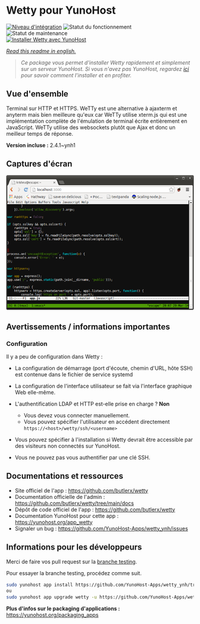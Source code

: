 <!--
N.B.: This README was automatically generated by https://github.com/YunoHost/apps/tree/master/tools/README-generator
It shall NOT be edited by hand.
-->

# Wetty pour YunoHost

[![Niveau d'intégration](https://dash.yunohost.org/integration/wetty.svg)](https://dash.yunohost.org/appci/app/wetty) ![Statut du fonctionnement](https://ci-apps.yunohost.org/ci/badges/wetty.status.svg) ![Statut de maintenance](https://ci-apps.yunohost.org/ci/badges/wetty.maintain.svg)  
[![Installer Wetty avec YunoHost](https://install-app.yunohost.org/install-with-yunohost.svg)](https://install-app.yunohost.org/?app=wetty)

*[Read this readme in english.](./README.md)*

> *Ce package vous permet d'installer Wetty rapidement et simplement sur un serveur YunoHost.
Si vous n'avez pas YunoHost, regardez [ici](https://yunohost.org/#/install) pour savoir comment l'installer et en profiter.*

## Vue d'ensemble

Terminal sur HTTP et HTTPS. WeTTy est une alternative à ajaxterm et anyterm mais bien meilleure qu'eux car WeTTy utilise xterm.js qui est une implémentation complète de l'émulation de terminal écrite entièrement en JavaScript. WeTTy utilise des websockets plutôt que Ajax et donc un meilleur temps de réponse.


**Version incluse :** 2.4.1~ynh1

## Captures d'écran

![Capture d'écran de Wetty](./doc/screenshots/terminal.png)

## Avertissements / informations importantes

### Configuration

Il y a peu de configuration dans Wetty :
* La configuration de démarrage (port d'écoute, chemin d'URL, hôte SSH) est contenue dans le fichier de service systemd
* La configuration de l'interface utilisateur se fait via l'interface graphique Web elle-même.

* L'authentification LDAP et HTTP est-elle prise en charge ? **Non**
  * Vous devez vous connecter manuellement.
  * Vous pouvez spécifier l'utilisateur en accédent directement `https://<host>/wetty/ssh/<username>`

* Vous pouvez spécifier à l'installation si Wetty devrait être accessible par des visiteurs non connectés sur YunoHost.

* Vous ne pouvez pas vous authentifier par une clé SSH.

## Documentations et ressources

* Site officiel de l'app : <https://github.com/butlerx/wetty>
* Documentation officielle de l'admin : <https://github.com/butlerx/wetty/tree/main/docs>
* Dépôt de code officiel de l'app : <https://github.com/butlerx/wetty>
* Documentation YunoHost pour cette app : <https://yunohost.org/app_wetty>
* Signaler un bug : <https://github.com/YunoHost-Apps/wetty_ynh/issues>

## Informations pour les développeurs

Merci de faire vos pull request sur la [branche testing](https://github.com/YunoHost-Apps/wetty_ynh/tree/testing).

Pour essayer la branche testing, procédez comme suit.

``` bash
sudo yunohost app install https://github.com/YunoHost-Apps/wetty_ynh/tree/testing --debug
ou
sudo yunohost app upgrade wetty -u https://github.com/YunoHost-Apps/wetty_ynh/tree/testing --debug
```

**Plus d'infos sur le packaging d'applications :** <https://yunohost.org/packaging_apps>
